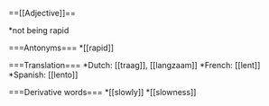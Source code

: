 ==[[Adjective]]==

*not being rapid

===Antonyms===
*[[rapid]]

===Translation===
*Dutch: [[traag]], [[langzaam]]
*French: [[lent]]
*Spanish: [[lento]]

===Derivative words===
*[[slowly]]
*[[slowness]]